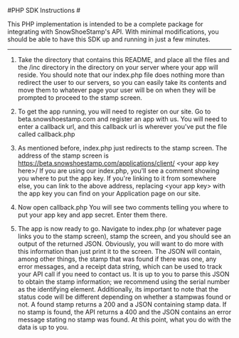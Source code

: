 #PHP SDK Instructions #

This PHP implementation is intended to be a complete package for integrating with SnowShoeStamp's API.
With minimal modifications, you should be able to have this SDK up and running in just a few minutes.

---

1. Take the directory that contains this README, and place all the files and the /inc directory in the directory
on your server where your app will reside. You should note that our index.php file does nothing more than 
redirect the user to our servers, so you can easily take its contents and move them to whatever page your user
will be on when they will be prompted to proceed to the stamp screen. 

2. To get the app running, you will need to register on our site. Go to beta.snowshoestamp.com and register an
app with us. You will need to enter a callback url, and this callback url is wherever you've put the file called
callback.php  

3. As mentioned before, index.php just redirects to the stamp screen. The address of the stamp screen is
https://beta.snowshoestamp.com/applications/client/ &#60;your app key here&#62;/    If you are using our index.php, 
you'll see a comment showing you where to put the app key. If you're linking to it from somewhere else,
you can link to the above address, replacing &#60;your app key&#62; with the app key you can find on your Application
page on our site.

4. Now open callback.php  You will see two comments telling you where to put your app key and app secret. 
Enter them there.

5. The app is now ready to go. Navigate to index.php (or whatever page links you to the stamp screen), stamp
the screen, and you should see an output of the returned JSON. Obviously, you will want to do more with this information than just print it to the screen. The JSON will contain, among other things, the stamp that was found if there was one, any error messages, and a receipt data string, which can be used to track your API call if you need to contact us. It is up to you to parse this JSON to obtain the stamp information; we recommend using the serial number as the identifying element. Additionally, its important to note that the status code will be different depending on whether a stampwas found or not. A found stamp returns a 200 and a JSON containing stamp data. If no stamp is found, the API returns a 400 and the JSON contains an error message stating no stamp was found. At this point, what you do
with the data is up to you.